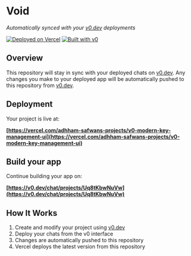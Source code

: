 # Void

*Automatically synced with your [v0.dev](https://v0.dev) deployments*

[![Deployed on Vercel](https://img.shields.io/badge/Deployed%20on-Vercel-black?style=for-the-badge&logo=vercel)](https://vercel.com/adhham-safwans-projects/v0-modern-key-management-ui)
[![Built with v0](https://img.shields.io/badge/Built%20with-v0.dev-black?style=for-the-badge)](https://v0.dev/chat/projects/Uq8tKbwNuVw)

## Overview

This repository will stay in sync with your deployed chats on [v0.dev](https://v0.dev).
Any changes you make to your deployed app will be automatically pushed to this repository from [v0.dev](https://v0.dev).

## Deployment

Your project is live at:

**[https://vercel.com/adhham-safwans-projects/v0-modern-key-management-ui](https://vercel.com/adhham-safwans-projects/v0-modern-key-management-ui)**

## Build your app

Continue building your app on:

**[https://v0.dev/chat/projects/Uq8tKbwNuVw](https://v0.dev/chat/projects/Uq8tKbwNuVw)**

## How It Works

1. Create and modify your project using [v0.dev](https://v0.dev)
2. Deploy your chats from the v0 interface
3. Changes are automatically pushed to this repository
4. Vercel deploys the latest version from this repository
